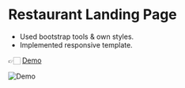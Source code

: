 # Restaurant Landing Page

- Used bootstrap tools & own styles.
- Implemented responsive template.

👉🏻 [Demo](https://github.com/Bhuvaneshwari244/restaurant-website.git)

![Demo](img/demo.gif)